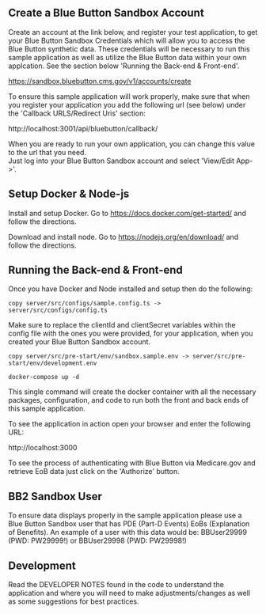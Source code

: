 Create a Blue Button Sandbox Account 
---------------
Create an account at the link below, and register your test application, to get your Blue Button Sandbox Credentials which will allow you to 
access the Blue Button synthetic data.  These credentials will be necessary to run this sample application as well as 
utilize the Blue Button data within your own applcation.  See the section below 'Running the Back-end & Front-end'.

https://sandbox.bluebutton.cms.gov/v1/accounts/create

To ensure this sample application will work properly, make sure that when you register your application you add 
the following url (see below) under the 'Callback URLS/Redirect Uris' section:

http://localhost:3001/api/bluebutton/callback/

When you are ready to run your own application, you can change this value to the url that you need.  
Just log into your Blue Button Sandbox account and select 'View/Edit App->'.

Setup Docker & Node-js
---------------

Install and setup Docker.  Go to https://docs.docker.com/get-started/ and follow the directions.

Download and install node.  Go to https://nodejs.org/en/download/ and follow the directions.

Running the Back-end & Front-end
---------------

Once you have Docker and Node installed and setup then do the following:

    copy server/src/configs/sample.config.ts -> server/src/configs/config.ts

Make sure to replace the clientId and clientSecret variables within the config file with
the ones you were provided, for your application, when you created your Blue Button Sandbox account.


    copy server/src/pre-start/env/sandbox.sample.env -> server/src/pre-start/env/development.env

    docker-compose up -d

This single command will create the docker container with all the necessary packages, configuration, and code to 
run both the front and back ends of this sample application.

To see the application in action open your browser and enter the following URL:

http://localhost:3000

To see the process of authenticating with Blue Button via Medicare.gov and retrieve EoB data just click on the 'Authorize' button.

BB2 Sandbox User
-----------
To ensure data displays properly in the sample application please use a 
Blue Button Sandbox user that has PDE (Part-D Events) EoBs (Explanation of Benefits).  An example of a user with this
data would be:  BBUser29999 (PWD: PW29999!) or BBUser29998 (PWD: PW29998!)

Development
-----------
Read the DEVELOPER NOTES found in the code to understand the application
and where you will need to make adjustments/changes as well as some 
suggestions for best practices.

